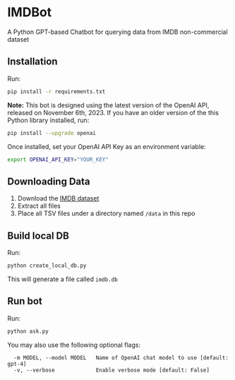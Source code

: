 # IMDBot
A Python GPT-based Chatbot for querying data from IMDB non-commercial dataset

## Installation

Run:
```bash
pip install -r requirements.txt 
```
**Note:** This bot is designed using the latest version of the OpenAI API, released on November 6th, 2023. If you have an older version
of the this Python library installed, run:
```bash
pip install --upgrade openai
```

Once installed, set your OpenAI API Key as an environment variable:
```bash
export OPENAI_API_KEY="YOUR_KEY"
```


## Downloading Data
1. Download the [IMDB dataset](https://datasets.imdbws.com/)
1. Extract all files
1. Place all TSV files under a directory named `/data` in this repo


## Build local DB
Run:
```bash
python create_local_db.py
```
This will generate a file called `imdb.db`


## Run bot
Run:
```bash
python ask.py
```

You may also use the following optional flags:
```
  -m MODEL, --model MODEL   Name of OpenAI chat model to use [default: gpt-4]
  -v, --verbose             Enable verbose mode [default: False]
```
